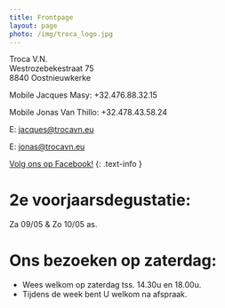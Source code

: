 ```yaml
---
title: Frontpage 
layout: page
photo: /img/troca_logo.jpg
---
```

Troca V.N.  
Westrozebekestraat 75  
8840 Oostnieuwkerke

Mobile Jacques Masy: +32.476.88.32.15
 
Mobile Jonas Van Thillo: +32.478.43.58.24
 
E: jacques@trocavn.eu

E: jonas@trocavn.eu

[Volg ons op Facebook!](http://www.facebook.be/TrocaVinsNaturels)
{: .text-info }

2e voorjaarsdegustatie:
=======================

Za 09/05 & Zo 10/05 as.


Ons bezoeken op zaterdag:
=========================  

* Wees welkom op zaterdag tss. 14.30u en 18.00u.
* Tijdens de week bent U welkom na afspraak.







